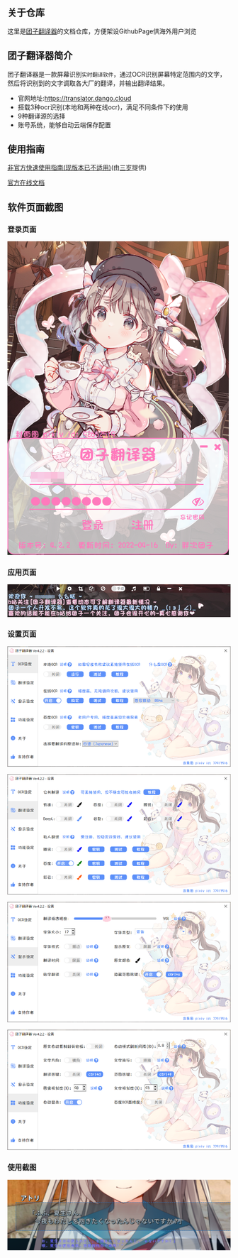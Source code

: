 ## 关于仓库
这里是[团子翻译器](https://github.com/PantsuDango/Dango-Translator)的文档仓库，方便架设GithubPage供海外用户浏览

## 团子翻译器简介

团子翻译器是一款屏幕识别`实时翻译软件`，通过OCR识别屏幕特定范围内的文字，然后将识别到的文字调取各大厂的翻译，并输出翻译结果。

- 官网地址:https://translator.dango.cloud
- 搭载3种ocr识别(本地和两种在线ocr)，满足不同条件下的使用
- 9种翻译源的选择
- 账号系统，能够自动云端保存配置  

## 使用指南
[非官方快速使用指南(现版本已不适用)](/user_manual.md)(由[三岁](https://github.com/jhcgt4869)提供)

[官方在线文档](https://docs1.ayano.top/#/4.0/basic/start)

## 软件页面截图
### 登录页面
![登录页面](/assets/img/5499.png)

### 应用页面
![应用页面](/assets/img/5500.png)

### 设置页面
![设置页面1](/assets/img/5501.png)

![设置页面2](/assets/img/5502.png)

![设置页面3](/assets/img/5503.png)

![设置页面4](/assets/img/5504.png)

### 使用截图
![使用截图](/assets/img/5505.png)
